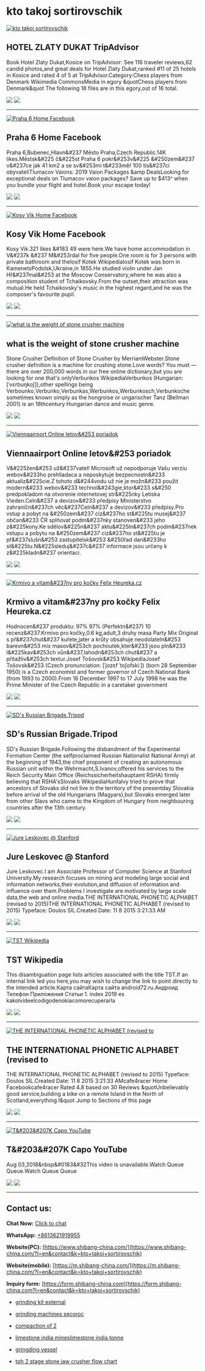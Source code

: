 # kto takoj sortirovschik

<a href="https://swt.shibang-china.com/?l=en&img&k=kto+takoj+sortirovschik" target="_blank">![kto takoj sortirovschik](http://static.shibang-china.com/all-800x300/1451.jpg)</a>

## HOTEL ZLATY DUKAT TripAdvisor
Book Hotel Zlaty Dukat,Kosice on TripAdvisor: See 116 traveler reviews,62 candid photos,and great deals for Hotel Zlaty Dukat,ranked #11 of 25 hotels in Kosice and rated 4 of 5 at TripAdvisor.Category:Chess players from Denmark Wikimedia CommonsMedia in egory &quotChess players from Denmark&quot The following 16 files are in this egory,out of 16 total.


<a href="https://whatsapp.shibangsoft.com/WhatsApp.php" target="_blank" title="WhatsApp">![](http://static.shibang-china.com/icon/whatsapp.png)</a> <a href="https://swt.shibang-china.com/?l=en&icon&k=kto+takoj+sortirovschik" target="_blank">![](http://static.shibang-china.com/icon/chat-en.png)</a>

---

<a href="https://swt.shibang-china.com/?l=en&img&k=kto+takoj+sortirovschik" target="_blank">![Praha 6 Home Facebook](http://static.shibang-china.com/all-800x300/527.jpg)</a>

## Praha 6 Home Facebook
Praha 6,Bubenec,Hlavn&#237 Město Praha,Czech Republic.14K likes.Městsk&#225 č&#225st Praha 6 pokr&#253v&#225 &#250zem&#237 v&#237ce jak 41 km2 a se sv&#253mi t&#233měř 100 tis&#237ci obyvateliTlumacov Vaions: 2019 Vaion Packages &amp DealsLooking for exceptional deals on Tlumacov vaion packages? Save up to $413^ when you bundle your flight and hotel.Book your escape today!


<a href="https://whatsapp.shibangsoft.com/WhatsApp.php" target="_blank" title="WhatsApp">![](http://static.shibang-china.com/icon/whatsapp.png)</a> <a href="https://swt.shibang-china.com/?l=en&icon&k=kto+takoj+sortirovschik" target="_blank">![](http://static.shibang-china.com/icon/chat-en.png)</a>

---

<a href="https://swt.shibang-china.com/?l=en&img&k=kto+takoj+sortirovschik" target="_blank">![Kosy Vik Home Facebook](http://static.shibang-china.com/all-800x300/220.jpg)</a>

## Kosy Vik Home Facebook
Kosy Vik.321 likes &#183 49 were here.We have home accommodation in V&#237k &#237 M&#253rdal for five people.One room is for 3 persons with private bathroom and theIosif Kotek WikipediaIosif Kotek was born in KamenetsPodolsk,Ukraine,in 1855.He studied violin under Jan Hř&#237mal&#253 at the Moscow Conservatory,where he was also a composition student of Tchaikovsky.From the outset,their attraction was mutual.He held Tchaikovsky's music in the highest regard,and he was the composer's favourite pupil.


<a href="https://whatsapp.shibangsoft.com/WhatsApp.php" target="_blank" title="WhatsApp">![](http://static.shibang-china.com/icon/whatsapp.png)</a> <a href="https://swt.shibang-china.com/?l=en&icon&k=kto+takoj+sortirovschik" target="_blank">![](http://static.shibang-china.com/icon/chat-en.png)</a>

---

<a href="https://swt.shibang-china.com/?l=en&img&k=kto+takoj+sortirovschik" target="_blank">![what is the weight of stone crusher machine](http://static.shibang-china.com/all-800x300/428.jpg)</a>

## what is the weight of stone crusher machine
Stone Crusher Definition of Stone Crusher by MerriamWebster.Stone crusher definition is a machine for crushing stone.Love words? You must — there are over 200,000 words in our free online dictionary,but you are looking for one that's onlyVerbunkos WikipediaVerbunkos (Hungarian: [ˈvɛrbuŋkoʃ]),other spellings being Verbounko,Verbunko,Verbunkas,Werbunkos,Werbunkosch,Verbunkoche sometimes known simply as the hongroise or ungarischer Tanz (Bellman 2001) is an 18thcentury Hungarian dance and music genre.


<a href="https://whatsapp.shibangsoft.com/WhatsApp.php" target="_blank" title="WhatsApp">![](http://static.shibang-china.com/icon/whatsapp.png)</a> <a href="https://swt.shibang-china.com/?l=en&icon&k=kto+takoj+sortirovschik" target="_blank">![](http://static.shibang-china.com/icon/chat-en.png)</a>

---

<a href="https://swt.shibang-china.com/?l=en&img&k=kto+takoj+sortirovschik" target="_blank">![Viennaairport Online letov&#253 poriadok](http://static.shibang-china.com/all-800x300/317.jpg)</a>

## Viennaairport Online letov&#253 poriadok
V&#225žen&#253 už&#237vatel! Microsoft už nepodporuje Vašu verziu webov&#233ho prehliadaca a neposkytuje bezpecnostn&#233 aktualiz&#225cie.Z tohoto d&#244vodu už nie je možn&#233 použit modern&#233 webov&#233 technol&#243gie,ktor&#233 s&#250 predpokladom na otvorenie internetovej str&#225nky Letiska Vieden.Celn&#237 a devizov&#233 předpisy Ministerstvo zahraničn&#237ch věc&#237Celn&#237 a devizov&#233 předpisy.Pro vstup a pobyt na &#250zem&#237 ciz&#237ho st&#225tu musej&#237 občan&#233 ČR splňovat podm&#237nky stanoven&#233 jeho z&#225kony.Ke sdělov&#225n&#237 aktu&#225ln&#237ch podm&#237nek vstupu a pobytu na &#250zem&#237 ciz&#237ho st&#225tu je př&#237slušn&#253 zastupitelsk&#253 &#250řad dan&#233ho st&#225tu.N&#225sleduj&#237c&#237 informace jsou určeny k z&#225kladn&#237 orientaci.


<a href="https://whatsapp.shibangsoft.com/WhatsApp.php" target="_blank" title="WhatsApp">![](http://static.shibang-china.com/icon/whatsapp.png)</a> <a href="https://swt.shibang-china.com/?l=en&icon&k=kto+takoj+sortirovschik" target="_blank">![](http://static.shibang-china.com/icon/chat-en.png)</a>

---

<a href="https://swt.shibang-china.com/?l=en&img&k=kto+takoj+sortirovschik" target="_blank">![Krmivo a vitam&#237ny pro kočky Felix Heureka.cz](http://static.shibang-china.com/all-800x300/1185.jpg)</a>

## Krmivo a vitam&#237ny pro kočky Felix Heureka.cz
Hodnocen&#237 produktu: 97% 97% (Perfektn&#237) 10 recenz&#237.Krmivo pro kočky,0.6 kg,adult,3 druhy masa Party Mix Original s př&#237chut&#237 kuřete,jater a krůty obsahuje neodolateln&#253 barevn&#253 mix masov&#253ch pochoutek,kter&#233 jsou pln&#233 l&#225kav&#253ch vůn&#237,lahodn&#253ch chut&#237 a přitažliv&#253ch textur.Josef Tošovsk&#253 WikipediaJosef Tošovsk&#253 (Czech pronunciation: [ˈjozɛf ˈtoʃofskiː]) (born 28 September 1950) is a Czech economist and former governor of Czech National Bank (from 1993 to 2000).From 16 December 1997 to 17 July 1998 he was the Prime Minister of the Czech Republic in a caretaker government


<a href="https://whatsapp.shibangsoft.com/WhatsApp.php" target="_blank" title="WhatsApp">![](http://static.shibang-china.com/icon/whatsapp.png)</a> <a href="https://swt.shibang-china.com/?l=en&icon&k=kto+takoj+sortirovschik" target="_blank">![](http://static.shibang-china.com/icon/chat-en.png)</a>

---

<a href="https://swt.shibang-china.com/?l=en&img&k=kto+takoj+sortirovschik" target="_blank">![SD's Russian Brigade.Tripod](http://static.shibang-china.com/all-800x300/933.jpg)</a>

## SD's Russian Brigade.Tripod
SD's Russian Brigade.Following the disbandment of the Experimental Formation Center (the selfproclaimed Russian Nationalist National Army) at the beginning of 1943,the chief proponent of creating an autonomous Russian unit within the Wehrmacht,S.Ivanov,offered his services to the Reich Security Main Office (Reichssicherheitshauptamt RSHA) firmly believing that RSHA'sSlovaks WikipediaHunfalvy tried to prove that ancestors of Slovaks did not live in the territory of the presentday Slovakia before arrival of the old Hungarians (Magyars),but Slovaks emerged later from other Slavs who came to the Kingdom of Hungary from neighbouring countries after the 13th century.


<a href="https://whatsapp.shibangsoft.com/WhatsApp.php" target="_blank" title="WhatsApp">![](http://static.shibang-china.com/icon/whatsapp.png)</a> <a href="https://swt.shibang-china.com/?l=en&icon&k=kto+takoj+sortirovschik" target="_blank">![](http://static.shibang-china.com/icon/chat-en.png)</a>

---

<a href="https://swt.shibang-china.com/?l=en&img&k=kto+takoj+sortirovschik" target="_blank">![Jure Leskovec @ Stanford](http://static.shibang-china.com/all-800x300/456.jpg)</a>

## Jure Leskovec @ Stanford
Jure Leskovec.I am Associate Professor of Computer Science at Stanford University.My research focuses on mining and modeling large social and information networks,their evolution,and diffusion of information and influence over them.Problems I investigate are motivated by large scale data,the web and online media.THE INTERNATIONAL PHONETIC ALPHABET (revised to 2015)THE INTERNATIONAL PHONETIC ALPHABET (revised to 2015) Typeface: Doulos SIL.Created Date: 11 8 2015 3:21:33 AM


<a href="https://whatsapp.shibangsoft.com/WhatsApp.php" target="_blank" title="WhatsApp">![](http://static.shibang-china.com/icon/whatsapp.png)</a> <a href="https://swt.shibang-china.com/?l=en&icon&k=kto+takoj+sortirovschik" target="_blank">![](http://static.shibang-china.com/icon/chat-en.png)</a>

---

<a href="https://swt.shibang-china.com/?l=en&img&k=kto+takoj+sortirovschik" target="_blank">![TST Wikipedia](http://static.shibang-china.com/all-800x300/147.jpg)</a>

## TST Wikipedia
This disambiguation page lists articles associated with the title TST.If an internal link led you here,you may wish to change the link to point directly to the intended article.Карта сайтаКарта сайта android72.ru.Андроид Телефон Приложения Статьи 1. index 2019 es kakolvideelcodigodenokiacomorecuperarla


<a href="https://whatsapp.shibangsoft.com/WhatsApp.php" target="_blank" title="WhatsApp">![](http://static.shibang-china.com/icon/whatsapp.png)</a> <a href="https://swt.shibang-china.com/?l=en&icon&k=kto+takoj+sortirovschik" target="_blank">![](http://static.shibang-china.com/icon/chat-en.png)</a>

---

<a href="https://swt.shibang-china.com/?l=en&img&k=kto+takoj+sortirovschik" target="_blank">![THE INTERNATIONAL PHONETIC ALPHABET (revised to](http://static.shibang-china.com/all-800x300/151.jpg)</a>

## THE INTERNATIONAL PHONETIC ALPHABET (revised to
THE INTERNATIONAL PHONETIC ALPHABET (revised to 2015) Typeface: Doulos SIL.Created Date: 11 8 2015 3:21:33 AMcafe4racer Home Facebookcafe4racer Rated 4.8 based on 30 Reviews &quotUnbelievably good service,building a bike on a remote Island in the North of Scotland,everything I&quot Jump to Sections of this page


<a href="https://whatsapp.shibangsoft.com/WhatsApp.php" target="_blank" title="WhatsApp">![](http://static.shibang-china.com/icon/whatsapp.png)</a> <a href="https://swt.shibang-china.com/?l=en&icon&k=kto+takoj+sortirovschik" target="_blank">![](http://static.shibang-china.com/icon/chat-en.png)</a>

---

<a href="https://swt.shibang-china.com/?l=en&img&k=kto+takoj+sortirovschik" target="_blank">![T&#203&#207K Capo YouTube](http://static.shibang-china.com/all-800x300/1173.jpg)</a>

## T&#203&#207K Capo YouTube
Aug 03,2018&nbsp&#0183&#32This video is unavailable.Watch Queue Queue.Watch Queue Queue

<a href="https://whatsapp.shibangsoft.com/WhatsApp.php" target="_blank" title="WhatsApp">![](http://static.shibang-china.com/icon/whatsapp.png)</a> <a href="https://swt.shibang-china.com/?l=en&icon&k=kto+takoj+sortirovschik" target="_blank">![](http://static.shibang-china.com/icon/chat-en.png)</a>

---
## Contact us:

**Chat Now:** [Click to chat](https://swt.shibang-china.com?l=en&contact&k=kto+takoj+sortirovschik)

**WhatsApp:**  [+8613621919955](https://whatsapp.shibangsoft.com/WhatsApp.php)

**Website(PC):** [https://www.shibang-china.com/](https://www.shibang-china.com/?l=en&contact&k=kto+takoj+sortirovschik)

**Website(mobile):** [https://m.shibang-china.com/](https://m.shibang-china.com/?l=en&contact&k=kto+takoj+sortirovschik)

**Inquiry form:** [https://form.shibang-china.com](https://form.shibang-china.com?l=en&contact&k=kto+takoj+sortirovschik)

* [grinding kit external](../119/grinding%20kit%20external.md)

* [grinding machines secoroc](../112/grinding%20machines%20secoroc.md)

* [compaction of 2](../118/compaction%20of%202.md)

* [limestone india mineslimestone india tonne](../120/limestone%20india%20mineslimestone%20india%20tonne.md)

* [gringding vessel](../122/gringding%20vessel.md)

* [tph 2 stage stone jaw crusher flow chart](../118/tph%202%20stage%20stone%20jaw%20crusher%20flow%20chart.md)